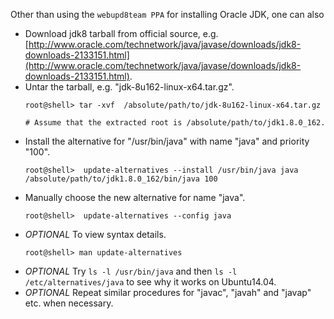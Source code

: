 Other than using the `webupd8team PPA` for installing Oracle JDK, one can also 
- Download jdk8 tarball from official source, e.g. [http://www.oracle.com/technetwork/java/javase/downloads/jdk8-downloads-2133151.html](http://www.oracle.com/technetwork/java/javase/downloads/jdk8-downloads-2133151.html). 
- Untar the tarball, e.g. "jdk-8u162-linux-x64.tar.gz".
  ```
  root@shell> tar -xvf  /absolute/path/to/jdk-8u162-linux-x64.tar.gz

  # Assume that the extracted root is /absolute/path/to/jdk1.8.0_162.
  ```
- Install the alternative for "/usr/bin/java" with name "java" and priority "100".  
  ```
  root@shell>  update-alternatives --install /usr/bin/java java /absolute/path/to/jdk1.8.0_162/bin/java 100
  ```
- Manually choose the new alternative for name "java".
  ```
  root@shell>  update-alternatives --config java
  ```
- _OPTIONAL_ To view syntax details.
  ```
  root@shell> man update-alternatives
  ```
- _OPTIONAL_ Try `ls -l /usr/bin/java` and then `ls -l /etc/alternatives/java` to see why it works on Ubuntu14.04.
- _OPTIONAL_ Repeat similar procedures for "javac", "javah" and "javap" etc. when necessary. 
